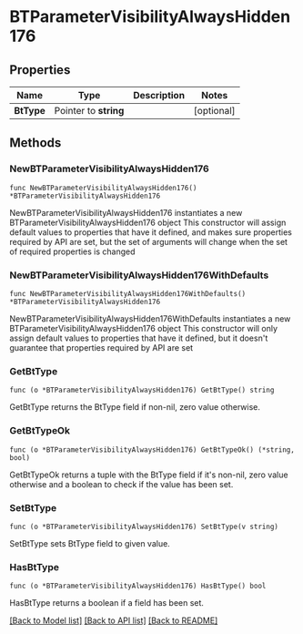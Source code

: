 # BTParameterVisibilityAlwaysHidden176

## Properties

Name | Type | Description | Notes
------------ | ------------- | ------------- | -------------
**BtType** | Pointer to **string** |  | [optional] 

## Methods

### NewBTParameterVisibilityAlwaysHidden176

`func NewBTParameterVisibilityAlwaysHidden176() *BTParameterVisibilityAlwaysHidden176`

NewBTParameterVisibilityAlwaysHidden176 instantiates a new BTParameterVisibilityAlwaysHidden176 object
This constructor will assign default values to properties that have it defined,
and makes sure properties required by API are set, but the set of arguments
will change when the set of required properties is changed

### NewBTParameterVisibilityAlwaysHidden176WithDefaults

`func NewBTParameterVisibilityAlwaysHidden176WithDefaults() *BTParameterVisibilityAlwaysHidden176`

NewBTParameterVisibilityAlwaysHidden176WithDefaults instantiates a new BTParameterVisibilityAlwaysHidden176 object
This constructor will only assign default values to properties that have it defined,
but it doesn't guarantee that properties required by API are set

### GetBtType

`func (o *BTParameterVisibilityAlwaysHidden176) GetBtType() string`

GetBtType returns the BtType field if non-nil, zero value otherwise.

### GetBtTypeOk

`func (o *BTParameterVisibilityAlwaysHidden176) GetBtTypeOk() (*string, bool)`

GetBtTypeOk returns a tuple with the BtType field if it's non-nil, zero value otherwise
and a boolean to check if the value has been set.

### SetBtType

`func (o *BTParameterVisibilityAlwaysHidden176) SetBtType(v string)`

SetBtType sets BtType field to given value.

### HasBtType

`func (o *BTParameterVisibilityAlwaysHidden176) HasBtType() bool`

HasBtType returns a boolean if a field has been set.


[[Back to Model list]](../README.md#documentation-for-models) [[Back to API list]](../README.md#documentation-for-api-endpoints) [[Back to README]](../README.md)



